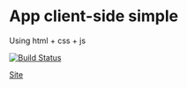 # App client-side simple 

Using html + css + js

[![Build Status](https://travis-ci.org/willyamalmeida/app-client-side-simple.svg?branch=master)](https://travis-ci.org/willyamalmeida/app-client-side-simple)


[Site](https://willyamalmeida.github.io/app-client-side-simple/index.html)
